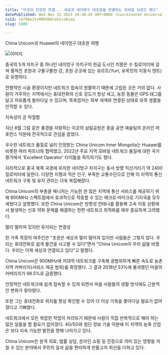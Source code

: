 ```yaml
---
title: "이것이 진정한 연결... 세상과 네이멍구 대초원을 연결하는 모바일 브로드 밴드"
datePublished: Wed Nov 15 2023 10:30:44 GMT+0000 (Coordinated Universal Time)
cuid: cm706e1tv000308leb1ss8iaq
slug: 5880

---
```



China Unicom과 Huawei의 네이멍구 대초원 여행

![이미지](https://cdn.hashnode.com/res/hashnode/image/upload/v1739259818304/326be0fc-a796-457a-9733-c02a996df585.jpeg)

중국의 5개 자치구 중 하나인 네이멍구 자치구의 현급 도시인 치펑은 수 킬로미터에 걸쳐 펼쳐진 초원과 구불구불한 강, 초원 곳곳에 있는 유르트(Yurt, 유목민의 이동식 텐트)로 유명하다.

전형적인 시골 환경이지만 네트워크 접속이 원활하기 때문에 고립된 곳은 거의 없다. 사람이 거주하는 지역에서는 휴대전화의 신호 강도가 항상 세고, 농장 동물은 GPS 태그를 달고 자유롭게 돌아다닐 수 있으며, 목축업자는 외부 세계와 연결된 상태로 유목 생활을 만끽할 수 있다.

지속성이 곧 탁월함

지난 8월 그림 같은 풍경을 자랑하는 이곳의 삼림공원은 몽골 공연 예술팀의 온라인 퍼포먼스 덕분에 전국적으로 관심을 끌었다.

우수한 네트워크 품질로 널리 인정받는 China Unicom Inner Mongolia는 Huawei를 비롯한 여러 파트너와 협력했고, 2022년 주요 지역 모바일 네트워크 품질에 대한 국가 평가에서 'Excellent Operator' 타이틀을 획득하기도 했다.

지리적으로 중국 북쪽 국경에 위치한 네이멍구 자치구는 동서 방향 직선거리가 약 2400킬로미터에 달한다. 다양한 지형과 적은 인구, 부족한 교통수단으로 인해 이 지역의 통신 네트워크 구축 및 유지 관리는 더욱 복잡해졌다.

China Unicom의 부총괄 매니저는 가능한 한 많은 지역에 통신 서비스를 제공하기 위해 900MHz 스펙트럼에서 효과적으로 작동할 수 있는 매크로·마이크로 기지국을 모두 세웠다고 설명했다. 또한 China Unicom은 방향성 안테나를 활용해 고속 이동 상황에서 발생하는 신호 약화 문제를 해결하는 한편 네트워크 최적화를 매우 중요하게 고려했다.

멀리 떨어져 있지만 유지되는 연결성

한 가족 목장의 여주인은 "초원은 세상과 멀리 떨어져 있지만 사람들은 그렇지 않다. 우리는 휴대전화로 쉽게 물건을 사고팔 수 있다"면서 "China Unicom이 우리 삶을 바꿨다. 우리는 이제 세상과 연결되고 있다"고 말했다.

China Unicom은 900MHz에 저대역 네트워크를 구축해 광범위하게 빠른 속도로 농촌 지역 커버리지(서비스 제공 범위)를 확장했다. 그 결과 2018년 53%에 불과했던 마을의 커버리지가 98.5%로 급증했다.

안정적인 네트워크에 쉽게 접속할 수 있게 되면서 마을 사람들의 생활 방식에도 근본적인 변화가 찾아왔다.

또한 그는 휴대전화로 위치를 항상 확인할 수 있어 더 이상 가축을 쫓아다닐 필요가 없어졌다고 기뻐했다.

네트워크에서 모든 복잡한 작업이 처리되기 때문에 사람이 직접 반복적으로 해야 하는 많은 일들을 할 필요가 없어졌다. 4G/5G와 첨단 정보 기술 덕분에 이 지역의 농축 산업은 보다 지속 가능한 발전을 향해 나아가고 있다.

China Unicom은 원격 의료, 법률 상담, 온라인 쇼핑 등 진정으로 의미 있는 영향을 끼칠 수 있는 분야에서 주민의 일과 삶을 편리하게 만들고자 최선을 다하고 있다.